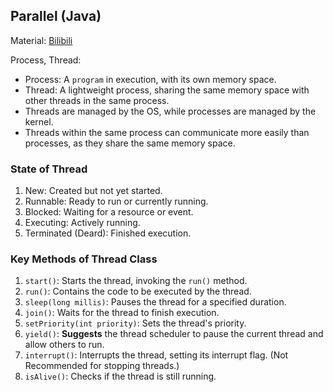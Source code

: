 ## Parallel (Java)

Material: [Bilibili](https://www.bilibili.com/video/BV1V4411p7EF)


Process, Thread:
- Process: A `program` in execution, with its own memory space.
- Thread: A lightweight process, sharing the same memory space with other threads in the same process.
- Threads are managed by the OS, while processes are managed by the kernel.
- Threads within the same process can communicate more easily than processes, as they share the same memory space.


### State of Thread
1. New: Created but not yet started.
2. Runnable: Ready to run or currently running.
3. Blocked: Waiting for a resource or event.
4. Executing: Actively running.
6. Terminated (Deard): Finished execution.

### Key Methods of Thread Class
1. `start()`: Starts the thread, invoking the `run()` method.
2. `run()`: Contains the code to be executed by the thread.
3. `sleep(long millis)`: Pauses the thread for a specified duration.
4. `join()`: Waits for the thread to finish execution.
5. `setPriority(int priority)`: Sets the thread's priority.
6. `yield()`: **Suggests** the thread scheduler to pause the current thread and allow others to run.
6. `interrupt()`: Interrupts the thread, setting its interrupt flag. (Not Recommended for stopping threads.)
7. `isAlive()`: Checks if the thread is still running.